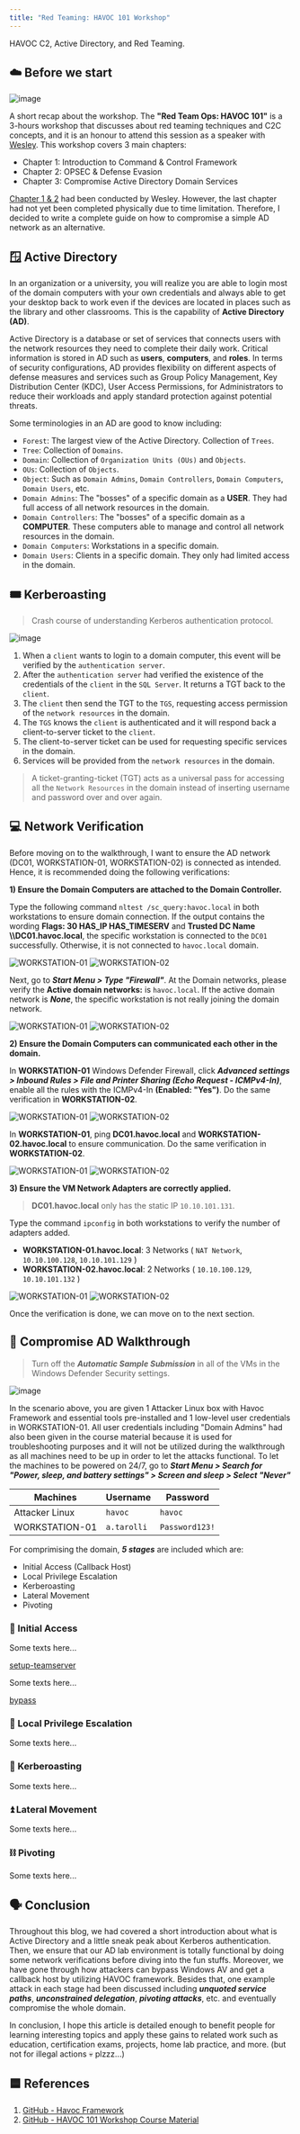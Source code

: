 ```yaml
---
title: "Red Teaming: HAVOC 101 Workshop"
---
```

HAVOC C2, Active Directory, and Red Teaming.

## ☁️ Before we start

![image](https://user-images.githubusercontent.com/107750005/221825520-4e5e2a23-3deb-435d-8445-30bc0f17bad3.png)

A short recap about the workshop. The **"Red Team Ops: HAVOC 101"** is a 3-hours workshop that discusses about red teaming techniques and C2C concepts, and it is an honour to attend this session as a speaker with [Wesley](https://github.com/WesleyWong420). This workshop covers 3 main chapters:
- Chapter 1: Introduction to Command & Control Framework
- Chapter 2: OPSEC & Defense Evasion
- Chapter 3: Compromise Active Directory Domain Services

[Chapter 1 & 2](https://github.com/WesleyWong420/RedTeamOps-Havoc-101) had been conducted by Wesley. However, the last chapter had not yet been completed physically due to time limitation. Therefore, I decided to write a complete guide on how to compromise a simple AD network as an alternative.

## 🪟 Active Directory
In an organization or a university, you will realize you are able to login most of the domain computers with your own credentials and always able to get your desktop back to work even if the devices are located in places such as the library and other classrooms. This is the capability of **Active Directory (AD)**. 

Active Directory is a database or set of services that connects users with the network resources they need to complete their daily work. Critical information is stored in AD such as **users**, **computers**, and **roles**. In terms of security configurations, AD provides flexibility on different aspects of defense measures and services such as Group Policy Management, Key Distribution Center (KDC), User Access Permissions, for Administrators to reduce their workloads and apply standard protection against potential threats.

Some terminologies in an AD are good to know including:

- `Forest`: The largest view of the Active Directory. Collection of `Trees`.
- `Tree`: Collection of `Domains`.
- `Domain`: Collection of `Organization Units (OUs)` and `Objects`.
- `OUs`: Collection of `Objects`.
- `Object`: Such as `Domain Admins`, `Domain Controllers`, `Domain Computers`, `Domain Users`, etc.
- `Domain Admins`: The "bosses" of a specific domain as a **USER**. They had full access of all network resources in the domain.
- `Domain Controllers`: The "bosses" of a specific domain as a **COMPUTER**. These computers able to manage and control all network resources in the domain.
- `Domain Computers`: Workstations in a specific domain.
- `Domain Users`: Clients in a specific domain. They only had limited access in the domain.

## 🎟️ Kerberoasting
> Crash course of understanding Kerberos authentication protocol.

![image](https://user-images.githubusercontent.com/107750005/221415624-f7b2ed9c-c9a9-4ec3-ad85-7583aca1f0f0.png)

1. When a `client` wants to login to a domain computer, this event will be verified by the `authentication server`.
2. After the `authentication server` had verified the existence of the credentials of the `client` in the `SQL Server`. It returns a TGT back to the `client`.
3. The `client` then send the TGT to the `TGS`, requesting access permission of the `network resources` in the domain.
4. The `TGS` knows the `client` is authenticated and it will respond back a client-to-server ticket to the `client`.
5. The client-to-server ticket can be used for requesting specific services in the domain.
6. Services will be provided from the `network resources` in the domain.

> A ticket-granting-ticket (TGT) acts as a universal pass for accessing all the `Network Resources` in the domain instead of inserting username and password over and over again.

## 💻 Network Verification
Before moving on to the walkthrough, I want to ensure the AD network (DC01, WORKSTATION-01, WORKSTATION-02) is connected as intended. Hence, it is recommended doing the following verifications:

**1) Ensure the Domain Computers are attached to the Domain Controller.**

Type the following command `nltest /sc_query:havoc.local` in both workstations to ensure domain connection. If the output contains the wording **Flags: 30 HAS_IP HAS_TIMESERV** and **Trusted DC Name \\\\DC01.havoc.local**, the specific workstation is connected to the `DC01` successfully. Otherwise, it is not connected to `havoc.local` domain.

![WORKSTATION-01](https://media.giphy.com/media/eYMHsWjNsUiHcbexQa/giphy.gif)
![WORKSTATION-02](https://media.giphy.com/media/v1.Y2lkPTc5MGI3NjExN2RkODRmZGMzZjc3NTIyNGI5Yjk1OWExNDdlNmUxMGY1YTMxMGI5ZSZjdD1n/6Ruy61n5BLVgmsgSTD/giphy.gif)

Next, go to ***Start Menu > Type "Firewall"***. At the Domain networks, please verify the **Active domain networks:** is `havoc.local`. If the active domain network is ***None***, the specific workstation is not really joining the domain network.

![WORKSTATION-01](https://media.giphy.com/media/v1.Y2lkPTc5MGI3NjExNTc0NDg3NmJiZmY4NTU2OWM5YzRiMzI5YzJhM2NmZDU2YmE0OTY0YyZjdD1n/K4eQBRdvfSqYfJ9IIK/giphy.gif)
![WORKSTATION-02](https://media.giphy.com/media/v1.Y2lkPTc5MGI3NjExNGExMTM3ODY1NDM2MmYwZGVmODFiOGZmN2EwZDQ3N2U3NGM2YTc3MSZjdD1n/mOihdfEJ33tWlmIELf/giphy.gif)

**2) Ensure the Domain Computers can communicated each other in the domain.**

In **WORKSTATION-01** Windows Defender Firewall, click ***Advanced settings > Inbound Rules > File and Printer Sharing (Echo Request - ICMPv4-In)***, enable all the rules with the ICMPv4-In **(Enabled: "Yes")**. Do the same verification in **WORKSTATION-02**.

![WORKSTATION-01](https://media.giphy.com/media/v1.Y2lkPTc5MGI3NjExODU4NjI5ZDUwNTk1NGFiMDkzNmM2NDk0YzEzNzNjOTg2ZTE2NzM4MyZjdD1n/o3ieXUduyKrBX2penp/giphy.gif)
![WORKSTATION-02](https://media.giphy.com/media/v1.Y2lkPTc5MGI3NjExMTEyMTEzMGFiNjdkMTcyNTFmY2M0YTQ3Njk3MmM3NzM0ZGQ4MTIwZCZjdD1n/s12zA77hbZUE6P5FzZ/giphy.gif)

In **WORKSTATION-01**, ping **DC01.havoc.local** and **WORKSTATION-02.havoc.local** to ensure communication. Do the same verification in **WORKSTATION-02**.

![WORKSTATION-01](https://media.giphy.com/media/v1.Y2lkPTc5MGI3NjExZmI2ZDViODI3NWUyNTk2NjUwMzYyNTJjYzk3Mzc3MGJlYTBkNDQ0OSZjdD1n/UORuqmjegfWLSCVaZu/giphy.gif)
![WORKSTATION-02](https://media.giphy.com/media/v1.Y2lkPTc5MGI3NjExZGVhYWJhZmQxNmRiNGRjZDU4NDBmMDc0MDdhMWE1Y2Y3OTY1ODUxYSZjdD1n/pVI71iGqUx3H9NONuR/giphy.gif)

**3) Ensure the VM Network Adapters are correctly applied.**

> **DC01.havoc.local** only has the static IP `10.10.101.131`.

Type the command `ipconfig` in both workstations to verify the number of adapters added.

- **WORKSTATION-01.havoc.local**: 3 Networks ( `NAT Network`, `10.10.100.128`, `10.10.101.129` )
- **WORKSTATION-02.havoc.local**: 2 Networks ( `10.10.100.129`, `10.10.101.132` )

![WORKSTATION-01](https://media.giphy.com/media/v1.Y2lkPTc5MGI3NjExZjJlZGE4ZDgxZGI5MWY4MTZmYzU4ODMzZTBhYzJkNDFkZWFmNDE5NCZjdD1n/pDK5hqDduQHjsSh6fX/giphy.gif)
![WORKSTATION-02](https://media.giphy.com/media/v1.Y2lkPTc5MGI3NjExNWQ1MDM5NTUyYjZmYWFhNjc5OTUxNDg1YjdkYWZjZDg1NzUyZDRlNyZjdD1n/SetYAeAFV0lFBNvdjV/giphy.gif)

Once the verification is done, we can move on to the next section.

## 💉 Compromise AD Walkthrough

> Turn off the ***Automatic Sample Submission*** in all of the VMs in the Windows Defender Security settings.

![image](https://user-images.githubusercontent.com/107750005/222167859-1e1a9173-a3ea-41a2-9ad2-c8fd9029eb1f.png)

In the scenario above, you are given 1 Attacker Linux box with Havoc Framework and essential tools pre-installed and 1 low-level user credentials in WORKSTATION-01. All user credentials including "Domain Admins" had also been given in the course material because it is used for troubleshooting purposes and it will not be utilized during the walkthrough as all machines need to be up in order to let the attacks functional. To let the machines to be powered on 24/7, go to ***Start Menu > Search for "Power, sleep, and battery settings" > Screen and sleep > Select "Never"***

| Machines       | Username    | Password       |
|----------------|-------------|----------------|
| Attacker Linux | `havoc`     | `havoc`        |
| WORKSTATION-01 | `a.tarolli` | `Password123!` |

For comprimising the domain, ***5 stages*** are included which are:

- Initial Access (Callback Host)
- Local Privilege Escalation
- Kerberoasting
- Lateral Movement
- Pivoting

### 📑 Initial Access
Some texts here...

[setup-teamserver](https://user-images.githubusercontent.com/107750005/222684306-90913157-b48b-4dd5-8f45-514111dad32d.mp4)

Some texts here...

[bypass](https://user-images.githubusercontent.com/107750005/222694364-dadd64a1-4727-45d9-8c8e-14a4494d2c47.mp4)

### 🚩 Local Privilege Escalation
Some texts here...

### 💠 Kerberoasting
Some texts here...

### ⏫ Lateral Movement
Some texts here...

### ⛓️ Pivoting
Some texts here...

## 🗣️ Conclusion
Throughout this blog, we had covered a short introduction about what is Active Directory and a little sneak peak about Kerberos authentication. Then, we ensure that our AD lab environment is totally functional by doing some network verifications before diving into the fun stuffs. Moreover, we have gone through how attackers can bypass Windows AV and get a callback host by utilizing HAVOC framework. Besides that, one example attack in each stage had been discussed including ***unquoted service paths***, ***unconstrained delegation***, ***pivoting attacks***, etc. and eventually compromise the whole domain.

In conclusion, I hope this article is detailed enough to benefit people for learning interesting topics and apply these gains to related work such as education, certification exams, projects, home lab practice, and more. (but not for illegal actions 💀 plzzz...)

## 🟦 References

1. [GitHub - Havoc Framework](https://github.com/HavocFramework/Havoc)
2. [GitHub - HAVOC 101 Workshop Course Material](https://github.com/WesleyWong420/RedTeamOps-Havoc-101)

